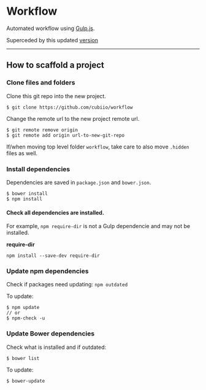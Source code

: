 # Workflow

Automated workflow using [Gulp.js](http://gulpjs.com/).

Superceded by this updated [version](https://github.com/cubiio/workflow_frontend_gn)

***

## How to scaffold a project

### Clone files and folders

Clone this git repo into the new project.

```$ git clone https://github.com/cubiio/workflow```

Change the remote url to the new project remote url.

```
$ git remote remove origin
$ git remote add origin url-to-new-git-repo
```

If/when moving top level folder `workflow`, take care to also move `.hidden` files as well.

### Install dependencies

Dependencies are saved in `package.json` and `bower.json`.

```
$ bower install
$ npm install
```

#### Check all dependencies are installed. 

For example, `npm require-dir` is not a Gulp dependencie and may not be installed.

**require-dir**

```
npm install --save-dev require-dir 
```

### Update npm dependencies

Check if packages need updating:
```npm outdated```

To update:

```
$ npm update
// or
$ npm-check -u
```

### Update Bower dependencies

Check what is installed and if outdated:

```
$ bower list
```

To update:

```
$ bower-update
```




